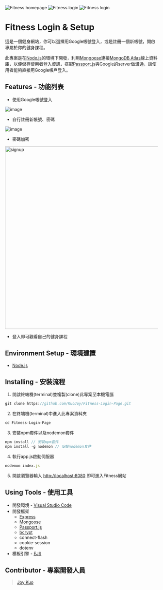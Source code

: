 <img src="https://i.imgur.com/KPCcbOm.png" alt="Fitness homepage">
<img src="https://i.imgur.com/njtjrUv.png" alt="Fitness login">
<img src="https://i.imgur.com/SaB4QHg.png" alt="Fitness login">

# Fitness Login & Setup
這是一個健身網站，你可以選擇用Google帳號登入，或是註冊一個新帳號，開啟專屬於你的健身課程。

此專案是在[Node.js](https://nodejs.org/en/)的環境下開發，利用[Mongoose](https://www.npmjs.com/package/mongoose)連接[MongoDB Atlas](https://www.mongodb.com/atlas/database)線上資料庫，以便儲存使用者登入資訊，搭配[Passport.js](https://www.passportjs.org/)與Google的server做溝通，讓使用者能夠直接用Google帳戶登入。

## Features - 功能列表
* 使用Google帳號登入

![image](https://github.com/KuoJoy/Fitness-Login-Page/blob/0625ec6e0d406205d2b2b671f10bb023ae6d7c7c/login%20google.gif)

* 自行註冊新帳號、密碼

![image](https://github.com/KuoJoy/Fitness-Login-Page/blob/0625ec6e0d406205d2b2b671f10bb023ae6d7c7c/signup.gif)

* 密碼加密
<img src="https://i.imgur.com/R1zAF3N.gif" alt="signup" width="600">

* 登入即可觀看自己的健身課程

## Environment Setup - 環境建置
* [Node.js](https://nodejs.org/en/)

## Installing - 安裝流程
1. 開啟終端機(terminal)並複製(clone)此專案至本機電腦
```javascript
git clone https://github.com/KuoJoy/Fitness-Login-Page.git
```
2. 在終端機(terminal)中進入此專案資料夾
```javascript
cd Fitness-Login-Page
```
3. 安裝npm套件以及nodemon套件
```javascript
npm install // 安裝npm套件
npm install -g nodemon // 安裝nodemon套件
```
4. 執行app.js啟動伺服器
```javascript
nodemon index.js
```
5. 開啟瀏覽器輸入 [http://localhost:8080](http://localhost:8080) 即可進入Fitness網站

## Using Tools - 使用工具
* 開發環境 - [Visual Studio Code](https://code.visualstudio.com/)
* 開發框架 
  * [Express](http://expressjs.com/)
  * [Mongoose](https://www.npmjs.com/package/mongoose)
  * [Passport.js](https://www.passportjs.org/)
  * [bcrypt](https://www.npmjs.com/package/bcrypt)
  * connect-flash
  * cookie-session
  * dotenv
* 模板引擎 - [EJS](https://ejs.co/)

## Contributor - 專案開發人員
> [Joy Kuo](https://github.com/KuoJoy)
